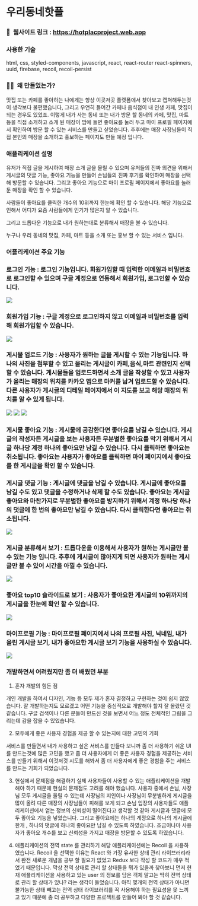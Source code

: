 # 우리동네핫플

### 🔗  웹사이트 링크 : https://hotplacproject.web.app

### 사용한 기술

html, css, styled-components, javascript, react, react-router react-spinners, uuid, firebase, recoil, recoil-persist

### 💁‍♂️  왜 만들었는가?

맛집 또는 카페를 좋아하는 나에게는 항상 이곳저곳 플랫폼에서 찾아보고 캡쳐해두는것이 생각보다 불편했습니다, 그리고 우연히 들어간 카페나 음식점이 내 인생 카페, 맛집이 되는 경우도 있었죠. 이렇게 내가 사는 동네 또는 내가 방문 할 동네의 카페, 맛집, 마트등을 직접 소개하고 소개 된 매장이 맘에 들면 좋아요를 눌러 두고 마이 프로필 페이지에서 확인하여 방문 할 수 있는 서비스를 만들고 싶었습니다.
추후에는 매장 사장님들이 직접 본인의 매장을 소개하고 홍보하는 페이지도 만들 예정 입니다.

### 애플리케이션 설명

유저가 직접 글을 게시하여 매장 소개 글을 올릴 수 있으며 유저들의 진짜 의견을 위해서 게시글의 댓글 기능, 좋아요 기능을 만들어 손님들의 진짜 후기를 확인하여 매장을 선택해 방문할 수 있습니다. 그리고 좋아요 기능으로 마이 프로필 페이지에서 좋아요를 눌러 둔 매장을 확인 할 수 있습니다.

사람들이 좋아요를 클릭한 개수의 10위까지 한눈에 확인 할 수 있습니다. 해당 기능으로 인해서 어디가 요즘 사람들에게 인기가 많은지 알 수 있습니다.

그리고 드롭다운 기능으로 내가 원하는대로 분류해서 매장을 볼 수 있습니다.

누구나 우리 동네의 맛집, 카페, 마트 등을 소개 또는 홍보 할 수 있는 서비스 입니다.

### 어플리케이션 주요 기능

### 로그인 기능 : 로그인 기능입니다. 회원가입할 때 입력한 이메일과 비밀번호로 로그인할 수 있으며 구글 계정으로 연동해서 회원가입, 로그인할 수 있습니다.

<img src = "./images/loginPage.png">

### 회원가입 기능 : 구글 계정으로 로그인하지 않고 이메일과 비밀번호를 입력해 회원가입할 수 있습니다.

<img src = "./images/signupPage.png">

### 게시물 업로드 기능 : 사용자가 원하는 글을 게시할 수 있는 기능입니다. 하나의 사진을 첨부할 수 있고 올리는 게시글이 카페,음식,마트 관련인지 선택할 수 있습니다. 게시물들을 업로드하면서 소개 글을 작성할 수 있고 사용자가 올리는 매장의 위치를 카카오 맵으로 마커를 남겨 업로드할 수 있습니다. 다른 사용자가 게시글의 디테일 페이지에서 이 지도를 보고 해당 매장의 위치를 알 수 있게 됩니다.

<img src = "./images/postUploadPage-1.png">

<img src = "./images/postUploadPage-2.png">

<img src = "./images/postUploadPageMap.png">

### 게시물 좋아요 기능 : 게시물에 공감한다면 좋아요를 남길 수 있습니다. 게시글의 작성자든 게시글을 보는 사용자든 무분별한 좋아요를 막기 위해서 게시글 하나당 계정 하나의 좋아요만 남길 수 있습니다. 다시 클릭하면 좋아요는 취소됩니다. 좋아요는 사용자가 좋아요를 클릭하면 마이 페이지에서 좋아요를 한 게시글을 확인 할 수 있습니다.

### 게시글 댓글 기능 : 게시글에 댓글을 남길 수 있습니다. 게시글에 좋아요를 남길 수도 있고 댓글을 수정하거나 삭제 할 수도 있습니다. 좋아요는 게시글 좋아요와 마찬가지로 무분별한 좋아요를 방지하기 위해서 계정 하나당 하나의 댓글에 한 번의 좋아요만 남길 수 있습니다. 다시 클릭한다면 좋아요는 취소됩니다.

<img src = "./images/postLike.png">

### 게시글 분류해서 보기 : 드롭다운을 이용해서 사용자가 원하는 게시글만 볼 수 있는 기능 입니다. 추후에 게시글이 많아지게 되면 사용자가 원하는 게시글만 볼 수 있어 시간을 아낄 수 있습니다.

<img src = "./images/mainPageDropDown.png">

### 좋아요 top10 슬라이드로 보기 : 사용자가 좋아요한 게시글의 10위까지의 게시글을 한눈에 확인 할 수 있습니다.

<img src = "./images/mainPageTop10.png">

### 마이프로필 기능 : 마이프로필 페이지에서 나의 프로필 사진, 닉네임, 내가 올린 게시글 보기, 내가 좋아요한 게시글 보기 기능을 사용하실 수 있습니다.

<img src = "./images/myProfilePage.png">

### 개발하면서 어려웠지만 좀 더 배웠던 부분

1. 혼자 개발의 힘든 점

개인 개발을 하여서 디자인, 기능 등 모두 제가 혼자 결정하고 구현하는 것이 쉽지 않았습니다. 잘 개발하는지도 모르겠고 어떤 기능을 중심적으로 개발해야 할지 잘 몰랐던 것 같습니다. 구글 검색이나 다른 분들이 만드신 것을 보면서 어느 정도 전체적인 그림을 그리는데 감을 잡을 수 있었습니다.

2. 모두에게 좋은 사용자 경험을 제공 할 수 있는지에 대한 고민의 기회

서비스를 만들면서 내가 사용하고 싶은 서비스를 만들다 보니까 좀 더 사용하기 쉬운 UI 를 만드는것에 많은 고민을 했고 좀 더 사용자에게 더 좋은 사용자 경험을 제공하는 서비스를 만들기 위해서 이것저것 시도를 해봐서 좀 더 사용자에게 좋은 경험을 주는 서비스를 만드는 기회가 되었습니다.

3. 현실에서 문제점을 해결하기
   실제 사용자들이 사용할 수 있는 애플리케이션을 개발해야 하기 때문에 현실의 문제점도 고려를 해야 했습니다.
   사용자 중에서 손님, 사장님 모두 게시글을 올릴 수 있는데 사장님의 지인이나 사장님이 무분별하게 게시글을 많이 올려 다른 매장의 사장님들이 피해를 보게 되고 손님 입장의 사용자들도 애플리케이션에서 얻는 정보의 신뢰성이 떨어진다고 생각할 것 같아 게시글과 댓글에 모두 좋아요 기능을 넣었습니다. 그리고 좋아요에는 하나의 계정으로 하나의 게시글에 한개 , 하나의 댓글에 하나의 좋아요만 남길 수 있도록 하였습니다. 조금이나마 사용자가 좋아요 개수를 보고 신뢰성을 가지고 매장을 방문할 수 있도록 하였습니다.

4. 애플리케이션의 전역 state 를 관리하기
   해당 애플리케이션에는 Recoil 을 사용하였습니다. Recoil 을 선택한 이유는 React 와 가장 유사한 상태 관리 라이브러리라서 완전 새로운 개념을 공부 할 필요가 없었고 Redux 보다 작성 할 코드가 매우 적었기 때문입니다.
   막상 전역 상태로 관리 할 상태들을 뭐가 있을까 찾아보니 먼저 현재 애플리케이션을 사용하고 있는 user 의 정보를 담은 객체 말고는 딱히 전역 상태로 관리 할 상태가 있나? 라는 생각이 들었습니다.
   아직 몇개의 전역 상태가 아니면 불가능한 상태 빼고는 전역 상태 라이브러리를 꼭 사용해야 하는 필요성을 못 느끼고 있기 때문에 좀 더 공부하고 다양한 프로젝트를 만들어 봐야 할 것 같습니다.
